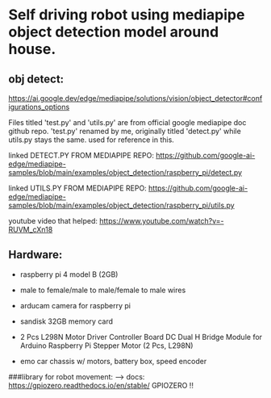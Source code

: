 # Self driving robot using mediapipe object detection model around house.

## obj detect:
https://ai.google.dev/edge/mediapipe/solutions/vision/object_detector#configurations_options

Files titled 'test.py' and 'utils.py' are from official google mediapipe doc github repo. 'test.py' renamed by me, originally titled 'detect.py' while utils.py stays the same. used for reference in this. 

linked DETECT.PY FROM MEDIAPIPE REPO: https://github.com/google-ai-edge/mediapipe-samples/blob/main/examples/object_detection/raspberry_pi/detect.py

linked UTILS.PY FROM MEDIAPIPE REPO: https://github.com/google-ai-edge/mediapipe-samples/blob/main/examples/object_detection/raspberry_pi/utils.py

youtube video that helped: https://www.youtube.com/watch?v=-RUVM_cXn18

## Hardware:

- raspberry pi 4 model B (2GB)

- male to female/male to male/female to male wires

- arducam camera for raspberry pi

- sandisk 32GB memory card

- 2 Pcs L298N Motor Driver Controller Board DC Dual H Bridge Module for Arduino Raspberry Pi Stepper Motor (2 Pcs, L298N)

- emo car chassis w/ motors, battery box, speed encoder

###library for robot movement:
--> docs: https://gpiozero.readthedocs.io/en/stable/
GPIOZERO !!